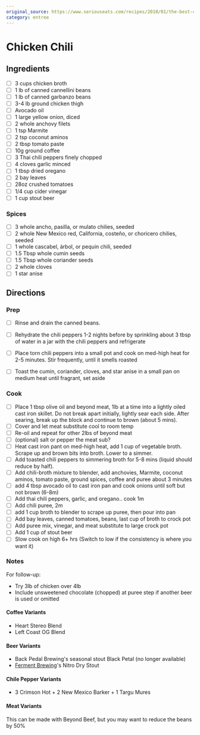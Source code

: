```yaml
---
original_source: https://www.seriouseats.com/recipes/2010/01/the-best-chili-recipe.html
category: entree
---
```

# Chicken Chili

## Ingredients

- [ ] 3 cups chicken broth
- [ ] 1 lb of canned cannellini beans
- [ ] 1 lb of canned garbanzo beans
- [ ] 3-4 lb ground chicken thigh
- [ ] Avocado oil
- [ ] 1 large yellow onion, diced
- [ ] 2 whole anchovy filets
- [ ] 1 tsp Marmite
- [ ] 2 tsp coconut aminos
- [ ] 2 tbsp tomato paste
- [ ] 10g ground coffee
- [ ] 3 Thai chili peppers finely chopped
- [ ] 4 cloves garlic minced
- [ ] 1 tbsp dried oregano
- [ ] 2 bay leaves
- [ ] 28oz crushed tomatoes
- [ ] 1/4 cup cider vinegar
- [ ] 1 cup stout beer

### Spices

- [ ] 3 whole ancho, pasilla, or mulato chilies, seeded
- [ ] 2 whole New Mexico red, California, costeño, or choricero chilies, seeded
- [ ] 1 whole cascabel, árbol, or pequin chili, seeded
- [ ] 1.5 Tbsp whole cumin seeds
- [ ] 1.5 Tbsp whole coriander seeds
- [ ] 2 whole cloves
- [ ] 1 star anise

## Directions

### Prep

- [ ] Rinse and drain the canned beans.
- [ ] Rehydrate the chili peppers 1-2 nights before by sprinkling about 3 tbsp
      of water in a jar with the chili peppers and refrigerate
- [ ] Place torn chili peppers into a small pot and cook on med-high heat for
      2-5 minutes. Stir frequently, until it smells roasted
- [ ] Toast the cumin, coriander, cloves, and star anise in a small pan on
      medium heat until fragrant, set aside


### Cook
- [ ] Place 1 tbsp olive oil and beyond meat, 1lb at a time into a lightly oiled
      cast iron skillet. Do not break apart initially, lightly sear each side.
      After searing, break up the block and continue to brown (about 5 mins).
- [ ] Cover and let meat substitute cool to room temp
- [ ] Re-oil and repeat for other 2lbs of beyond meat
- [ ] (optional) salt or pepper the meat sub?
- [ ] Heat cast iron pant on med-high heat, add 1 cup of vegetable broth. Scrape
      up and brown bits into broth. Lower to a simmer.
- [ ] Add toasted chili peppers to simmering broth for 5-8 mins (liquid should
      reduce by half).
- [ ] Add chili-broth mixture to blender, add anchovies, Marmite, coconut
      aminos, tomato paste, ground spices, coffee and puree about 3 minutes
- [ ] add 4 tbsp avocado oil to cast iron pan and cook onions until soft but not
      brown (6-8m)
- [ ] Add thai chili peppers, garlic, and oregano.. cook 1m
- [ ] Add chili puree, 2m
- [ ] add 1 cup broth to blender to scrape up puree, then pour into pan
- [ ] Add bay leaves, canned tomatoes, beans, last cup of broth to crock pot
- [ ] Add puree mix, vinegar, and meat substitute to large crock pot
- [ ] Add 1 cup of stout beer
- [ ] Slow cook on high 6+ hrs (Switch to low if the consistency is where you
      want it)

### Notes

For follow-up:

* Try 3lb of chicken over 4lb
* Include unsweetened chocolate (chopped) at puree step if another beer is used
  or omitted

#### Coffee Variants

* Heart Stereo Blend
* Left Coast OG Blend

#### Beer Variants

* Back Pedal Brewing's seasonal stout Black Petal (no longer available)
* [Ferment Brewing][3]'s Nitro Dry Stout

#### Chile Pepper Variants

* 3 Crimson Hot + 2 New Mexico Barker + 1 Targu Mures

#### Meat Variants

This can be made with Beyond Beef, but you may want to reduce the beans by 50%

[0]: https://www.beyondmeat.com/
[1]: https://www.heartroasters.com/
[2]: https://backpedalbrewing.com/
[3]: https://www.fermentbrewing.com/

